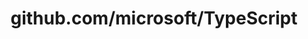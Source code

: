 ---
layout: post
title: github.com/microsoft/TypeScript
categories: link
tags: [انگلیسی, گیت‌هاب, برنامه‌نویسی]
---